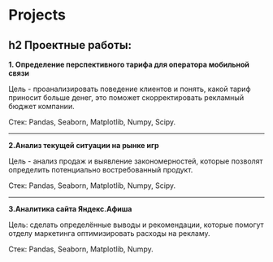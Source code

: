 # Projects
  

h2 **Проектные работы:**
---------------------------

**1. Определение перспективного тарифа для оператора мобильной связи**

Цель - проанализировать поведение клиентов и понять, какой тариф приносит больше денег, это поможет скорректировать рекламный бюджет компании.

Стек: Pandas, Seaborn, Matplotlib, Numpy, Scipy.
***
**2.Анализ текущей ситуации на рынке игр**

Цель - анализ продаж и выявление закономерностей, которые позволят определить потенциально востребованный продукт.

Стек: Pandas, Seaborn, Matplotlib, Numpy, Scipy.
***
**3.Аналитика сайта Яндекс.Афиша**

Цель: cделать определённые выводы и рекомендации, которые помогут отделу маркетинга оптимизировать расходы на рекламу. 

Стек: Pandas, Seaborn, Matplotlib, Numpy.
